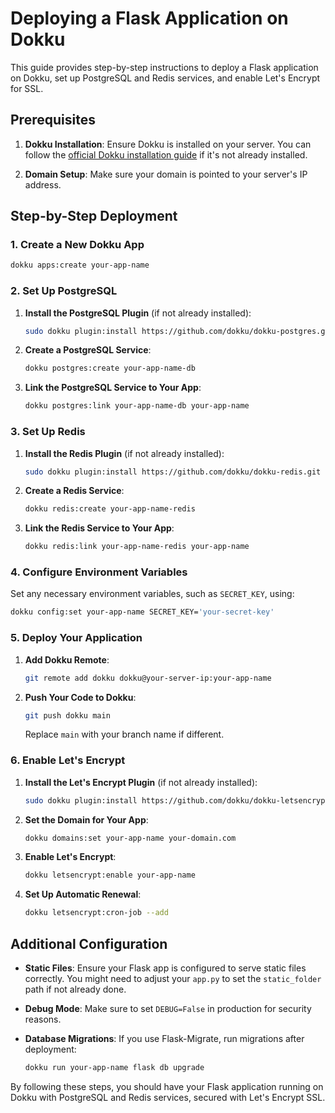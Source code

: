 # Deploying a Flask Application on Dokku

This guide provides step-by-step instructions to deploy a Flask application on Dokku, set up PostgreSQL and Redis services, and enable Let's Encrypt for SSL.

## Prerequisites

1. **Dokku Installation**: Ensure Dokku is installed on your server. You can follow the [official Dokku installation guide](http://dokku.viewdocs.io/dokku/getting-started/installation/) if it's not already installed.

2. **Domain Setup**: Make sure your domain is pointed to your server's IP address.

## Step-by-Step Deployment

### 1. Create a New Dokku App
```bash
dokku apps:create your-app-name
```


### 2. Set Up PostgreSQL

1. **Install the PostgreSQL Plugin** (if not already installed):

   ```bash
   sudo dokku plugin:install https://github.com/dokku/dokku-postgres.git postgres
   ```

2. **Create a PostgreSQL Service**:

   ```bash
   dokku postgres:create your-app-name-db
   ```

3. **Link the PostgreSQL Service to Your App**:

   ```bash
   dokku postgres:link your-app-name-db your-app-name
   ```

### 3. Set Up Redis

1. **Install the Redis Plugin** (if not already installed):

   ```bash
   sudo dokku plugin:install https://github.com/dokku/dokku-redis.git redis
   ```

2. **Create a Redis Service**:

   ```bash
   dokku redis:create your-app-name-redis
   ```

3. **Link the Redis Service to Your App**:

   ```bash
   dokku redis:link your-app-name-redis your-app-name
   ```

### 4. Configure Environment Variables

Set any necessary environment variables, such as `SECRET_KEY`, using:

```bash
dokku config:set your-app-name SECRET_KEY='your-secret-key'
```


### 5. Deploy Your Application

1. **Add Dokku Remote**:

   ```bash
   git remote add dokku dokku@your-server-ip:your-app-name
   ```

2. **Push Your Code to Dokku**:

   ```bash
   git push dokku main
   ```

   Replace `main` with your branch name if different.

### 6. Enable Let's Encrypt

1. **Install the Let's Encrypt Plugin** (if not already installed):

   ```bash
   sudo dokku plugin:install https://github.com/dokku/dokku-letsencrypt.git
   ```

2. **Set the Domain for Your App**:

   ```bash
   dokku domains:set your-app-name your-domain.com
   ```

3. **Enable Let's Encrypt**:

   ```bash
   dokku letsencrypt:enable your-app-name
   ```

4. **Set Up Automatic Renewal**:

   ```bash
   dokku letsencrypt:cron-job --add
   ```

## Additional Configuration

- **Static Files**: Ensure your Flask app is configured to serve static files correctly. You might need to adjust your `app.py` to set the `static_folder` path if not already done.

- **Debug Mode**: Make sure to set `DEBUG=False` in production for security reasons.

- **Database Migrations**: If you use Flask-Migrate, run migrations after deployment:

  ```bash
  dokku run your-app-name flask db upgrade
  ```

By following these steps, you should have your Flask application running on Dokku with PostgreSQL and Redis services, secured with Let's Encrypt SSL.

